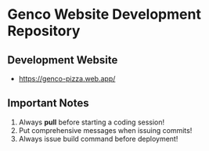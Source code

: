 # Genco Website Development Repository

## Development Website
- https://genco-pizza.web.app/

## Important Notes 
1. Always **pull** before starting a coding session!
2. Put comprehensive messages when issuing commits! 
3. Always issue build command before deployment!